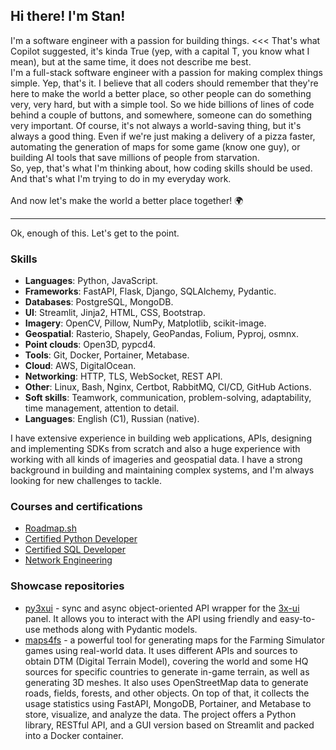 ## Hi there! I'm Stan!

I'm a software engineer with a passion for building things. <<< That's what Copilot suggested, it's kinda True (yep, with a capital T, you know what I mean), but at the same time, it does not describe me best.<br>
I'm a full-stack software engineer with a passion for making complex things simple. Yep, that's it. I believe that all coders should remember that they're here to make the world a better place, so other people can do something very, very hard, but with a simple tool. So we hide billions of lines of code behind a couple of buttons, and somewhere, someone can do something very important. Of course, it's not always a world-saving thing, but it's always a good thing. Even if we're just making a delivery of a pizza faster, automating the generation of maps for some game (know one guy), or building AI tools that save millions of people from starvation.<br>
So, yep, that's what I'm thinking about, how coding skills should be used. And that's what I'm trying to do in my everyday work.<br>
<br>
And now let's make the world a better place together! 🌍

---

Ok, enough of this. Let's get to the point.

### Skills

- **Languages**: Python, JavaScript.
- **Frameworks**: FastAPI, Flask, Django, SQLAlchemy, Pydantic.
- **Databases**: PostgreSQL, MongoDB.
- **UI**: Streamlit, Jinja2, HTML, CSS, Bootstrap.
- **Imagery**: OpenCV, Pillow, NumPy, Matplotlib, scikit-image.
- **Geospatial**: Rasterio, Shapely, GeoPandas, Folium, Pyproj, osmnx.
- **Point clouds**: Open3D, pypcd4.
- **Tools**: Git, Docker, Portainer, Metabase.
- **Cloud**: AWS, DigitalOcean.
- **Networking**: HTTP, TLS, WebSocket, REST API.
- **Other**: Linux, Bash, Nginx, Certbot, RabbitMQ, CI/CD, GitHub Actions.
- **Soft skills**: Teamwork, communication, problem-solving, adaptability, time management, attention to detail.
- **Languages**: English (C1), Russian (native).

I have extensive experience in building web applications, APIs, designing and implementing SDKs from scratch and also a huge experience with working with all kinds of imageries and geospatial data. I have a strong background in building and maintaining complex systems, and I'm always looking for new challenges to tackle.

### Courses and certifications

- [Roadmap.sh](https://roadmap.sh/u/iwatkot)
- [Certified Python Developer](https://verify.w3schools.com/62F5EI7L7)
- [Certified SQL Developer](https://verify.w3schools.com/1OO72DMUMB)
- [Network Engineering](https://www.udemy.com/certificate/UC-7ee618b4-07c8-426c-a01c-a0b2bce822f1/)

### Showcase repositories

- [py3xui](https://github.com/iwatkot/py3xui) - sync and async object-oriented API wrapper for the [3x-ui](https://github.com/MHSanaei/3x-ui) panel. It allows you to interact with the API using friendly and easy-to-use methods along with Pydantic models.
- [maps4fs](https://github.com/iwatkot/maps4fs) - a powerful tool for generating maps for the Farming Simulator games using real-world data. It uses different APIs and sources to obtain DTM (Digital Terrain Model), covering the world and some HQ sources for specific countries to generate in-game terrain, as well as generating 3D meshes. It also uses OpenStreetMap data to generate roads, fields, forests, and other objects. On top of that, it collects the usage statistics using FastAPI, MongoDB, Portainer, and Metabase to store, visualize, and analyze the data. The project offers a Python library, RESTful API, and a GUI version based on Streamlit and packed into a Docker container.
